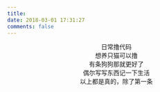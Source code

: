```yaml
---
title: 
date: 2018-03-01 17:31:27
comments: false
---
```


<center> 日常撸代码 </center>
<center> 想养只猫可以撸 </center>
<center> 有条狗狗那就更好了 </center>
<center> 偶尔写写东西记一下生活 </center>
<center> 以上都是真的，除了第一条 </center>

